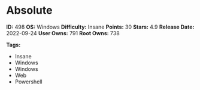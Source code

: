 # Absolute

**ID:** 498
**OS:** Windows
**Difficulty:** Insane
**Points:** 30
**Stars:** 4.9
**Release Date:** 2022-09-24
**User Owns:** 791
**Root Owns:** 738

**Tags:**
- Insane
- Windows
- Windows
- Web
- Powershell


